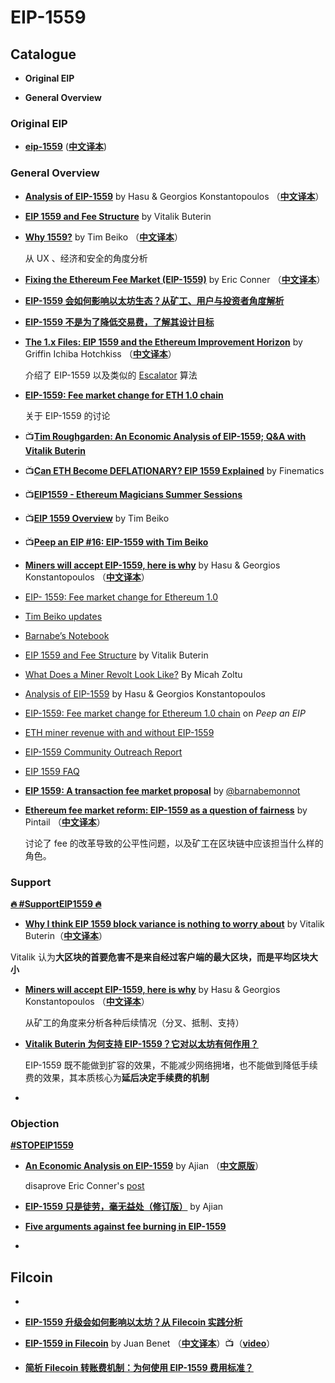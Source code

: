 # EIP-1559

## Catalogue

- **Original EIP**

- **General Overview**

### Original EIP

- [**eip-1559**](https://github.com/ethereum/EIPs/blob/master/EIPS/eip-1559.md) ([**中文译本**](https://github.com/Whisker17/EIPsThings/blob/main/eip1559/translations/eip-1559.md))

### General Overview

- [**Analysis of EIP-1559**](https://insights.deribit.com/market-research/analysis-of-eip-1559/) by Hasu & Georgios Konstantopoulos （[**中文译本**](https://insights.deribit.com/%e5%b8%82%e5%9c%ba%e7%a0%94%e7%a9%b6/analysis-of-eip-1559/?lang=zh-hans)）

- [**EIP 1559 and Fee Structure**](https://vitalik.ca/files/misc_files/EIP_1559_Fee_Structure.pdf) by Vitalik Buterin

- [**Why 1559?**](https://hackmd.io/@timbeiko/why-1559) by Tim Beiko （[**中文译本**](https://www.chainnews.com/articles/315805500956.htm)）

  从 UX 、经济和安全的角度分析

- [**Fixing the Ethereum Fee Market (EIP-1559)**](https://medium.com/@eric.conner/fixing-the-ethereum-fee-market-eip-1559-9109f1c1814b) by Eric Conner （[**中文译本**](https://mp.weixin.qq.com/s?__biz=MzU2MDE2MDU3Mg==&mid=2247490369&idx=1&sn=7b8fc29d28f280c61cbfd141bfb06ef1&chksm=fc0d1112cb7a9804ba4aca45937749249ad3eec6471c784c682e218a7122b75fc3fb73014206&scene=0&xtrack=1&key=eeca034c219d0a571f81786cf296b6dc25c46da189733244103f42e18ae1ef57984b03b067f15ebd9cd31c10d8aaf9e98b97016ccc6539ce169456504aa375cc7f70496421993b1f6dcab53727961064&ascene=1&uin=Mjc4MjA1NTcyNA%3D%3D&devicetype=Windows+10&version=62060728&lang=zh_CN&pass_ticket=pYEKfrMkmqOcF0GSjqU%2FC6jXgHE93dNtFrBLEYvkL2sL2unIvs%2Fegpn9YrOVaf%2Bi)）

- [**EIP-1559 会如何影响以太坊生态？从矿工、用户与投资者角度解析**](https://www.chainnews.com/articles/961745450113.htm)

- [**EIP-1559 不是为了降低交易费，了解其设计目标**](https://www.chainnews.com/articles/572319673792.htm)

- [**The 1.x Files: EIP 1559 and the Ethereum Improvement Horizon**](https://blog.ethereum.org/2020/06/16/eth1x-1559/) by Griffin Ichiba Hotchkiss （[**中文译本**](https://www.chainnews.com/articles/707812430725.htm)）

  介绍了 EIP-1559 以及类似的 [Escalator](https://agoric.com/papers/incentive-engineering-for-computational-resource-management/full-text/) 算法

- [**EIP-1559: Fee market change for ETH 1.0 chain**](https://ethereum-magicians.org/t/eip-1559-fee-market-change-for-eth-1-0-chain/2783)

  关于 EIP-1559 的讨论

- 📺[**Tim Roughgarden: An Economic Analysis of EIP-1559; Q&A with Vitalik Buterin**](https://www.youtube.com/watch?v=ndNyx-Oj9Wk)
- 📺[**Can ETH Become DEFLATIONARY? EIP 1559 Explained**](https://www.youtube.com/watch?v=MGemhK9t44Q&feature=youtu.be) by Finematics
- 📺[**EIP1559 - Ethereum Magicians Summer Sessions**](https://www.youtube.com/watch?v=kNSpugOwQ1o)
- 📺[**EIP 1559 Overview**](https://www.youtube.com/watch?v=IEQPSJbZsq0&list=PLXzKMXK2aHh4wSCFiW2naDgq3tK-WjSR0&index=6) by Tim Beiko

- 📺[**Peep an EIP #16: EIP-1559 with Tim Beiko**](https://www.youtube.com/watch?v=ZbSKo_x9RvU&ab_channel=EthereumCatHerders)



- [**Miners will accept EIP-1559, here is why**](https://insights.deribit.com/market-research/miners-will-accept-eip-1559-here-is-why/) by Hasu & Georgios Konstantopoulos （[**中文译本**](https://www.chainnews.com/articles/470979610584.htm)）

  

- [EIP- 1559: Fee market change for Ethereum 1.0](https://github.com/ethereum/EIPs/blob/master/EIPS/eip-1559.md)

- [Tim Beiko updates](https://hackmd.io/@timbeiko/1559-updates)

- [Barnabe’s Notebook](https://github.com/barnabemonnot/abm1559/tree/master/notebooks)

- [EIP 1559 and Fee Structure](https://vitalik.ca/files/misc_files/EIP_1559_Fee_Structure.pdf) by Vitalik Buterin

- [What Does a Miner Revolt Look Like?](https://micah-zoltu.medium.com/what-does-a-miner-revolt-look-like-a99216fe270e) By Micah Zoltu

- [Analysis of EIP-1559](https://insights.deribit.com/market-research/analysis-of-eip-1559/) by Hasu & Georgios Konstantopoulos

- [EIP-1559: Fee market change for Ethereum 1.0 chain](https://youtu.be/ZbSKo_x9RvU) on *Peep an EIP*

- [ETH miner revenue with and without EIP-1559](https://docs.google.com/spreadsheets/d/1nkSPk12XvwRGZ73J9ajQX3ue8PY02CAyuJuygcX7bY4/edit#gid=0)

- [EIP-1559 Community Outreach Report](https://medium.com/ethereum-cat-herders/eip-1559-community-outreach-report-aa18be0666b5)

- [EIP 1559 FAQ](https://notes.ethereum.org/Wjr1SnW-QaST7phX9C5wkg?view)

- [**EIP 1559: A transaction fee market proposal**](https://github.com/ethereum/rig/blob/9de2ecbba130fba13011eca2b229979b0adcba52/eip1559/eip1559.ipynb) by [@barnabemonnot](https://twitter.com/barnabemonnot) 




- [**Ethereum fee market reform: EIP-1559 as a question of fairness**](https://pintail.medium.com/ethereum-fee-market-reform-eip-1559-as-a-question-of-fairness-567c52dac017) by Pintail （[**中文译本**](https://ethfans.org/posts/ethereum-fee-market-reform-eip-1559-as-a-question-of-fairness)）

  讨论了 fee 的改革导致的公平性问题，以及矿工在区块链中应该担当什么样的角色。



### Support

[**🔥 #SupportEIP1559 🔥**](https://supporteip1559.org/)

-  [**Why I think EIP 1559 block variance is nothing to worry about**](https://notes.ethereum.org/@vbuterin/eip_1559_spikes) by Vitalik Buterin（[**中文译本**](https://www.chainnews.com/articles/918560810422.htm)）

  Vitalik 认为**大区块的首要危害不是来自经过客户端的最大区块，而是平均区块大小**

- [**Miners will accept EIP-1559, here is why**](https://insights.deribit.com/market-research/miners-will-accept-eip-1559-here-is-why/) by Hasu & Georgios Konstantopoulos （[**中文译本**](https://www.chainnews.com/articles/470979610584.htm)）

  从矿工的角度来分析各种后续情况（分叉、抵制、支持）

- [**Vitalik Buterin 为何支持 EIP-1559？它对以太坊有何作用？**](https://www.chainnews.com/articles/692243760823.htm)

  EIP-1559 既不能做到扩容的效果，不能减少网络拥堵，也不能做到降低手续费的效果，其本质核心为**延后决定手续费的机制**

- 

### Objection

[**#STOPEIP1559**](https://stopeip1559.org/)

- [**An Economic Analysis on EIP-1559**](https://medium.com/@hongji/an-economic-analysis-on-eip-1559-fe72cd332d4f) by Ajian （[**中文原版**](https://ethfans.org/posts/anti-eric-conner-and-eip-1599)）

  disaprove Eric Conner's [post](https://medium.com/@eric.conner/fixing-the-ethereum-fee-market-eip-1559-9109f1c1814b)

- [**EIP-1559 只是徒劳，毫无益处（修订版）**](https://ethfans.org/zengmi/articles/38066) by Ajian 

- [**Five arguments against fee burning in EIP-1559**](https://ethereum-magicians.org/t/five-arguments-against-fee-burning-in-eip-1559/5184)
- 



## Filcoin

- 

- [**EIP-1559 升级会如何影响以太坊？从 Filecoin 实践分析**](https://www.chainnews.com/articles/960694152021.htm)

- [**EIP-1559 in Filecoin**](https://filecoin.io/blog/posts/eip-1559-in-filecoin/) by Juan Benet  （[**中文译本**](https://www.chainnews.com/articles/229752418431.htm)）📺（[**video**](https://www.youtube.com/watch?v=ABhyJXxTnJY&feature=youtu.be)）
- [**简析 Filecoin 转账费机制：为何使用 EIP-1559 费用标准？**](https://www.chainnews.com/articles/801683412744.htm)